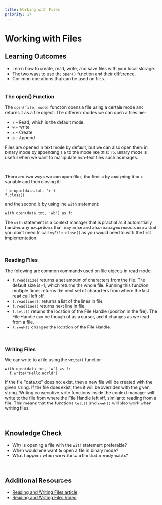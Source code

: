 ```yaml
---
title: Working with Files
priority: 17
---
```


# Working with Files

## Learning Outcomes

- Learn how to create, read, write, and save files with your local storage.
- The two ways to use the `open()` function and their difference.
- Common operations that can be used on files.
  <br><br>

### The open() Function

The `open(file, mode)` function opens a file using a certain mode and returns it as a file object. The different modes we can open a files are:

- `r` - Read, which is the default mode.
- `w` - Write
- `x` - Create
- `a` - Append

Files are opened in text mode by default, but we can also open them in binary mode
by appending a `b` to the mode like this: `rb`. Binary mode is useful when we want to manipulate non-text files such as images.

<br>

There are two ways we can open files, the first is by assigning it to a variable and then closing it:

```
f = open(data.txt, 'r')
f.close()
```

and the second is by using the `with` statement:

```
with open(data.txt, 'wb') as f:
```

The `with` statement is a context manager that is practial as it automatially handles any excpetions that may arise and also manages resources so that you don't need to call `myFile.close()` as you would need to with the first implementation.

<br>

### Reading Files

The following are common commands used on file objects in read mode:

- `f.read(size)` returns a set amount of characters from the file. The default size is -1, which returns the whole file. Running this function multiple times returns the next set of characters from where the last read call left off.
- `f.readlines()` returns a list of the lines in file.
- `f.readline()` returns next line in file.
- `f.tell()` returns the location of the File Handle (position in the file). The File Handle can be though of as a cursor, and it changes as we read from a file.
- `f.seek()` changes the location of the File Handle.

<br>

### Writing Files

We can write to a file using the `write()` function:

```
with open(data.txt, 'w') as f:
  f.write("Hello World")
```

If the file "data.txt" does not exist, then a new file will be created with the given string. If the file does exist, then it will be overriden with the given string. Writing consecutive write functions inside the context manager will write to the file from where the File Handle left off, similar to reading from a file. This means that the functions `tell()` and `seek()` will also work when writing files.

<br>

## Knowledge Check

- Why is opening a file with the `with` statement preferable?
- When would one want to open a file in binary mode?
- What happens when we write to a file that already exists?

<br>

## Additional Resources

- [Reading and Writing Files article](https://automatetheboringstuff.com/2e/chapter9/)
- [Reading and Writing Files Video](https://www.youtube.com/watch?v=Uh2ebFW8OYM)
